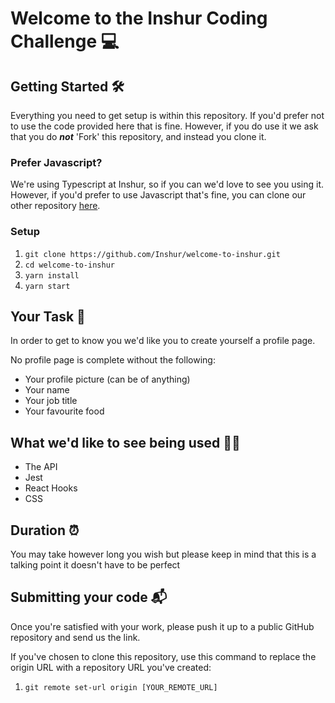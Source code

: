 # Welcome to the Inshur Coding Challenge 💻

## Getting Started 🛠
Everything you need to get setup is within this repository. If you'd prefer not to use the code provided here that is fine. However, if you do use it we ask that you do **_not_** 'Fork' this repository, and instead you clone it.

### Prefer Javascript?
We're using Typescript at Inshur, so if you can we'd love to see you using it. However, if you'd prefer to use Javascript that's fine, you can clone our other repository [here](https://github.com/Inshur/welcome-to-inshur.js).

### Setup
1. `git clone https://github.com/Inshur/welcome-to-inshur.git`
1. `cd welcome-to-inshur`
1. `yarn install`
1. `yarn start`


## Your Task 📝
In order to get to know you we'd like you to create yourself a profile page.

No profile page is complete without the following:
- Your profile picture (can be of anything)
- Your name
- Your job title
- Your favourite food

## What we'd like to see being used 🕵️‍♂️
- The API
- Jest
- React Hooks
- CSS

## Duration ⏰
You may take however long you wish but please keep in mind that this is a talking point it doesn't have to be perfect

## Submitting your code 📬
Once you're satisfied with your work, please push it up to a public GitHub repository and send us the link. 

If you've chosen to clone this repository, use this command to replace the origin URL with a repository URL you've created:
1. `git remote set-url origin [YOUR_REMOTE_URL]`
